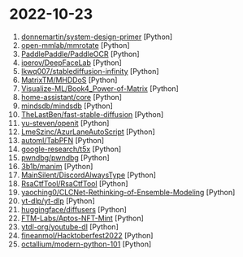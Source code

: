 # 2022-10-23

1. [donnemartin/system-design-primer](https://github.com/donnemartin/system-design-primer "Learn how to design large-scale systems. Prep for the system design interview. Includes Anki flashcards.") [Python]
2. [open-mmlab/mmrotate](https://github.com/open-mmlab/mmrotate "OpenMMLab Rotated Object Detection Toolbox and Benchmark") [Python]
3. [PaddlePaddle/PaddleOCR](https://github.com/PaddlePaddle/PaddleOCR "Awesome multilingual OCR toolkits based on PaddlePaddle (practical ultra lightweight OCR system, support 80+ languages recognition, provide data annotation and synthesis tools, support training and deployment among server, mobile, embedded and IoT devices)") [Python]
4. [iperov/DeepFaceLab](https://github.com/iperov/DeepFaceLab "DeepFaceLab is the leading software for creating deepfakes.") [Python]
5. [lkwq007/stablediffusion-infinity](https://github.com/lkwq007/stablediffusion-infinity "Outpainting with Stable Diffusion on an infinite canvas") [Python]
6. [MatrixTM/MHDDoS](https://github.com/MatrixTM/MHDDoS "Best DDoS Attack Script Python3, (Cyber / DDos) Attack With 56 Methods") [Python]
7. [Visualize-ML/Book4_Power-of-Matrix](https://github.com/Visualize-ML/Book4_Power-of-Matrix "稿件基本稳定，欢迎提意见，会及时修改") [Python]
8. [home-assistant/core](https://github.com/home-assistant/core "🏡 Open source home automation that puts local control and privacy first.") [Python]
9. [mindsdb/mindsdb](https://github.com/mindsdb/mindsdb "In-Database Machine Learning") [Python]
10. [TheLastBen/fast-stable-diffusion](https://github.com/TheLastBen/fast-stable-diffusion "fast-stable-diffusion, +25-50% speed increase + memory efficient + DreamBooth") [Python]
11. [yu-steven/openit](https://github.com/yu-steven/openit "致力于打造免费无感的翻墙环境") [Python]
12. [LmeSzinc/AzurLaneAutoScript](https://github.com/LmeSzinc/AzurLaneAutoScript "Azur Lane bot (CN/EN/JP/TW) 碧蓝航线脚本 | 无缝委托科研，全自动大世界") [Python]
13. [automl/TabPFN](https://github.com/automl/TabPFN "Official implementation of the TabPFN and the tabpfn package.") [Python]
14. [google-research/t5x](https://github.com/google-research/t5x "") [Python]
15. [pwndbg/pwndbg](https://github.com/pwndbg/pwndbg "Exploit Development and Reverse Engineering with GDB Made Easy") [Python]
16. [3b1b/manim](https://github.com/3b1b/manim "Animation engine for explanatory math videos") [Python]
17. [MainSilent/DiscordAlwaysType](https://github.com/MainSilent/DiscordAlwaysType "Shows Discord user is typing on a given text channel") [Python]
18. [RsaCtfTool/RsaCtfTool](https://github.com/RsaCtfTool/RsaCtfTool "RSA attack tool (mainly for ctf) - retreive private key from weak public key and/or uncipher data") [Python]
19. [yaoching0/CLCNet-Rethinking-of-Ensemble-Modeling](https://github.com/yaoching0/CLCNet-Rethinking-of-Ensemble-Modeling "") [Python]
20. [yt-dlp/yt-dlp](https://github.com/yt-dlp/yt-dlp "A youtube-dl fork with additional features and fixes") [Python]
21. [huggingface/diffusers](https://github.com/huggingface/diffusers "🤗 Diffusers: State-of-the-art diffusion models for image and audio generation in PyTorch") [Python]
22. [FTM-Labs/Aptos-NFT-Mint](https://github.com/FTM-Labs/Aptos-NFT-Mint "") [Python]
23. [ytdl-org/youtube-dl](https://github.com/ytdl-org/youtube-dl "Command-line program to download videos from YouTube.com and other video sites") [Python]
24. [fineanmol/Hacktoberfest2022](https://github.com/fineanmol/Hacktoberfest2022 "Make your first Pull Request on Hacktoberfest 2022. Don't forget to spread love and if you like give us a ⭐️") [Python]
25. [octallium/modern-python-101](https://github.com/octallium/modern-python-101 "Modern Python 101 - Thinking In Types") [Python]

